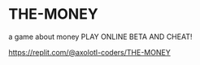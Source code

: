 # THE-MONEY


a game about money
PLAY ONLINE BETA AND CHEAT!

https://replit.com/@axolotl-coders/THE-MONEY
